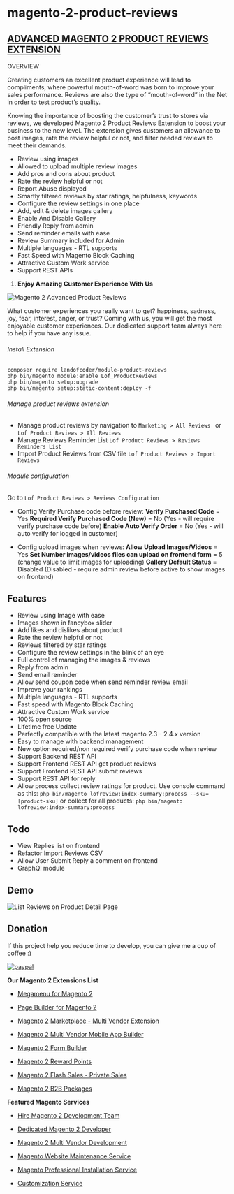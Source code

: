 # magento-2-product-reviews
## [ADVANCED MAGENTO 2 PRODUCT REVIEWS EXTENSION](https://landofcoder.com/advanced-magento-2-product-reviews.html/)

OVERVIEW

Creating customers an excellent product experience will lead to compliments, where powerful mouth-of-word was born to improve your sales performance. Reviews are also the type of “mouth-of-word” in the Net in order to test product’s quality.

Knowing the importance of boosting the customer’s trust to stores via reviews, we developed Magento 2 Product Reviews Extension to boost your business to the new level. The extension gives customers an allowance to post images, rate the review helpful or not, and filter needed reviews to meet their demands.

- Review using images
- Allowed to upload multiple review images
- Add pros and cons about product
- Rate the review helpful or not
- Report Abuse displayed
- Smartly filtered reviews by star ratings, helpfulness, keywords
- Configure the review settings in one place
- Add, edit & delete images gallery
- Enable And Disable Gallery
- Friendly Reply from admin
- Send reminder emails with ease
- Review Summary included for Admin
- Multiple languages - RTL supports
- Fast Speed with Magento Block Caching
- Attractive Custom Work service
- Support REST APIs

1. **Enjoy Amazing Customer Experience With Us**

![Magento 2 Advanced Product Reviews](./assets/product-review-logo.png)

What customer experiences you really want to get? happiness, sadness, joy, fear, interest, anger, or trust? Coming with us, you will get the most enjoyable customer experiences. Our dedicated support team always here to help if you have any issue.

###### Install Extension
```
composer require landofcoder/module-product-reviews
php bin/magento module:enable Lof_ProductReviews
php bin/magento setup:upgrade
php bin/magento setup:static-content:deploy -f

```

###### Manage product reviews extension

- Manage product reviews by navigation to ```Marketing > All Reviews ``` or ```Lof Product Reviews > All Reviews ```
- Manage Reviews Reminder List ```Lof Product Reviews > Reviews Reminders List ```
- Import Product Reviews from CSV file ```Lof Product Reviews > Import Reviews ```

###### Module configuration

Go to ```Lof Product Reviews > Reviews Configuration ```

- Config Verify Purchase code before review:
**Verify Purchased Code** = Yes
**Required Verify Purchased Code (New)** = No (Yes - will require verify purchase code before)
**Enable Auto Verify Order** = No (Yes - will auto verify for logged in customer)

- Config upload images when reviews:
**Allow Upload Images/Videos** = Yes
**Set Number images/videos files can upload on frontend form** = 5 (change value to limit images for uploading)
**Gallery Default Status** = Disabled (Disabled - require admin review before active to show images on frontend)

## Features
- Review using Image with ease
- Images shown in fancybox slider
- Add likes and dislikes about product
- Rate the review helpful or not
- Reviews filtered by star ratings
- Configure the review settings in the blink of an eye
- Full control of managing the images & reviews
- Reply from admin
- Send email reminder
- Allow send coupon code when send reminder review email
- Improve your rankings
- Multiple languages - RTL supports
- Fast speed with Magento Block Caching
- Attractive Custom Work service
- 100% open source
- Lifetime free Update
- Perfectly compatible with the latest magento 2.3 - 2.4.x version
- Easy to manage with backend management
- New option required/non required verify purchase code when review
- Support Backend REST API
- Support Frontend REST API get product reviews
- Support Frontend REST API submit reviews
- Support REST API for reply
- Allow process collect review ratings for product. 
Use console command as this: ```php bin/magento lofreview:index-summary:process --sku=[product-sku]``` or collect for all products: ```php bin/magento lofreview:index-summary:process```


## Todo
- View Replies list on frontend
- Refactor Import Reviews CSV
- Allow User Submit Reply a comment on frontend
- GraphQl module

## Demo

![List Reviews on Product Detail Page](./assets/demo.png)

## Donation

If this project help you reduce time to develop, you can give me a cup of coffee :) 

[![paypal](https://www.paypalobjects.com/en_US/i/btn/btn_donateCC_LG.gif)](https://www.paypal.com/paypalme/allorderdesk)


**Our Magento 2 Extensions List**

* [Megamenu for Magento 2](https://landofcoder.com/magento-2-mega-menu-pro.html/)

* [Page Builder for Magento 2](https://landofcoder.com/magento-2-page-builder.html/)

* [Magento 2 Marketplace - Multi Vendor Extension](https://landofcoder.com/magento-2-marketplace-extension.html/)

* [Magento 2 Multi Vendor Mobile App Builder](https://landofcoder.com/magento-2-multi-vendor-mobile-app.html/)

* [Magento 2 Form Builder](https://landofcoder.com/magento-2-form-builder.html/)

* [Magento 2 Reward Points](https://landofcoder.com/magento-2-reward-points.html/)

* [Magento 2 Flash Sales - Private Sales](https://landofcoder.com/magento-2-flash-sale.html)

* [Magento 2 B2B Packages](https://landofcoder.com/magento-2-b2b-extension-package.html)


**Featured Magento Services**

* [Hire Magento 2 Development Team](https://landofcoder.com/magento-2-create-online-store/)

* [Dedicated Magento 2 Developer](https://landofcoder.com/magento-support-ticket.html/)

* [Magento 2 Multi Vendor Development](https://landofcoder.com/magento-2-create-marketplace/)

* [Magento Website Maintenance Service](https://landofcoder.com/magento-2-customization-service/)

* [Magento Professional Installation Service](https://landofcoder.com/magento-2-installation-service.html)

* [Customization Service](https://landofcoder.com/magento-customization-service.html)
